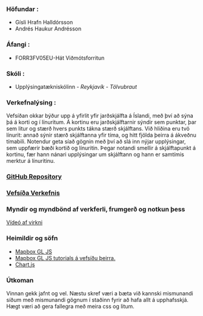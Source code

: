 ### Höfundar :
* Gísli Hrafn Halldórsson
* Andrés Haukur Andrésson

### Áfangi :
* FORR3FV05EU-Hát Viðmótsforritun

### Skóli :
* Upplýsingatækniskólinn - *Reykjavík* - *Tölvubraut*

### Verkefnalýsing :
Vefsíðan okkar býður upp á yfirlit yfir jarðskjálfta á Íslandi, með því að sýna þá á korti og í línuritum. Á kortinu eru jarðskjálftarnir sýndir sem punktar, þar sem litur og stærð hvers punkts tákna stærð skjálftans. Við hliðina eru tvö línurit: annað sýnir stærð skjálftanna yfir tíma, og hitt fjölda þeirra á ákveðnu tímabili. Notendur geta síað gögnin með því að slá inn nýjar upplýsingar, sem uppfærir bæði kortið og línuritin. Þegar notandi smellir á skjálftapunkt á kortinu, fær hann nánari upplýsingar um skjálftann og hann er samtímis merktur á línuritinu.

### [GitHub Repository](https://github.com/AndresHaukur/Verkefni-5-FORR3)

### [Vefsíða Verkefnis](https://andreshaukur.github.io/Verkefni-5-FORR3/)


### Myndir og myndbönd af verkferli, frumgerð og notkun þess
[Vídeó af virkni](https://youtu.be/8WGNOfzFBOA)

### Heimildir og söfn
* [Mapbox GL JS](https://docs.mapbox.com/mapbox-gl-js/)
* [Mapbox GL JS tutorials á vefsíðu þeirra.](https://docs.mapbox.com/mapbox-gl-js/guides/)
* [Chart.js](https://www.chartjs.org/)

### Útkoman
Vinnan gekk jafnt og vel. Næstu skref væri a bæta við kannski mismunandi síðum með mismunandi gögnum í staðinn fyrir að hafa allt á upphafsskjá. Hægt væri að gera fallegra með meira css og litum. 
